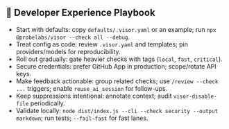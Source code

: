 ## 🧭 Developer Experience Playbook

- Start with defaults: copy `defaults/.visor.yaml` or an example; run `npx @probelabs/visor --check all --debug`.
- Treat config as code: review `.visor.yaml` and templates; pin providers/models for reproducibility.
- Roll out gradually: gate heavier checks with tags (`local`, `fast`, `critical`).
- Secure credentials: prefer GitHub App in production; scope/rotate API keys.
- Make feedback actionable: group related checks; use `/review --check ...` triggers; enable `reuse_ai_session` for follow-ups.
- Keep suppressions intentional: annotate context; audit `visor-disable-file` periodically.
- Validate locally: `node dist/index.js --cli --check security --output markdown`; run tests; `--fail-fast` for fast lanes.

